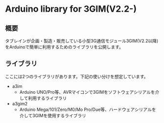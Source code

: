 # Arduino library for 3GIM(V2.2-)

## 概要
タブレインが企画・製造・販売している小型3G通信モジュール3GIM(V2.2以降)をArduinoで簡単に利用するためのライブラリを公開します。

## ライブラリ
ここには2つのライブラリがあります。下記の使い分けを想定しています。
* a3im
  * Arduino UNO/Pro等、AVRマイコンで3GIMをソフトウェアシリアルを介して利用するライブラリ
* a3gim2
  * Arduino Mega/101/Zero/M0/Mo Pro/Due等、ハードウェアシリアルを介して3GIMを使用するライブラリ
  
